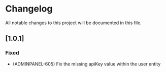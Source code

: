 # Changelog
All notable changes to this project will be documented in this file.

## [1.0.1]
### Fixed
- (ADMINPANEL-605) Fix the missing apiKey value within the user entity
